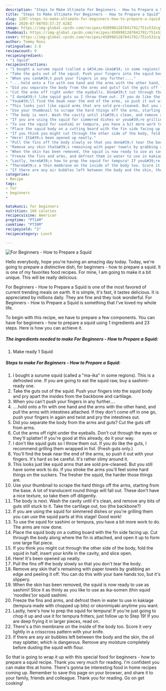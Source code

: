 ```yaml
---
description: "Steps to Make Ultimate For Beginners - How to Prepare a Squid"
title: "Steps to Make Ultimate For Beginners - How to Prepare a Squid"
slug: 1207-steps-to-make-ultimate-for-beginners-how-to-prepare-a-squid
date: 2020-07-06T03:57:27.628Z
image: https://img-global.cpcdn.com/recipes/4589981287841792/751x532cq70/for-beginners-how-to-prepare-a-squid-recipe-main-photo.jpg
thumbnail: https://img-global.cpcdn.com/recipes/4589981287841792/751x532cq70/for-beginners-how-to-prepare-a-squid-recipe-main-photo.jpg
cover: https://img-global.cpcdn.com/recipes/4589981287841792/751x532cq70/for-beginners-how-to-prepare-a-squid-recipe-main-photo.jpg
author: Tommy Ross
ratingvalue: 3.8
reviewcount: 9
recipeingredient:
- "1 Squid"
recipeinstructions:
- "I bought a surume squid (called a &#34;ma-ika&#34; in some regions). This is a defrosted one. If you are going to eat the squid raw, buy a sashimi-ready one."
- "Take the guts out of the squid. Push your fingers into the squid body and pry apart the insides from the backbone and cartilage."
- "When you can&#39;t push your fingers in any further...."
- "....hold onto a fin with one hand and the arms with the other hand, and pull the arms with intestines attached. If they don&#39;t come off in one go, push your fingers in again and twist and pry the intestines out."
- "Did you separate the body from the arms and guts? Cut the guts off from arms."
- "Cut the arms off right under the eyeballs. Don&#39;t cut through the eyes or they&#39;ll splatter! If you&#39;re good at this already, do it your way."
- "I don&#39;t like squid guts so I throw them out. If you do like the guts, I recommend grilling them wrapped in foil. (Fresh guts only.)"
- "You&#39;ll find the beak near the end of the arms, so push it out with your fingers. It&#39;s hard so be careful. It&#39;s rather slimy around it."
- "This looks just like squid arms that are sold pre-cleaned. But you still have some work to do. If you stroke the arms you&#39;ll feel some hard things on the suckers. The fresher the squid, the harder those things are."
- "Use your thumbnail to scrape the hard things off the arms, starting from the base. A lot of translucent round things will fall out. These don&#39;t have a nice texture, so take them off diligently."
- "The body is next. Wash the cavity until it&#39;s clean, and remove any bits of guts still stuck to it. Take the cartilage out, too (the backbone?)"
- "If you are using the squid for simmered dishes or you&#39;re grilling them you can use the squid parts at this stage! Good work!"
- "To use the squid for sashimi or tempura, you have a bit more work to do. The arms are now done."
- "Place the squid body on a cutting board with the fin side facing up. Cut through the body along where the fin is attached, and open it up to form one large flat piece."
- "If you think you might cut through the other side of the body, fold the squid in half, insert your knife in the cavity, and slice open."
- "Here! It&#39;s been opened up neatly."
- "Pull the fins off the body slowly so that you don&#39;t tear the body."
- "Remove any skin that&#39;s remaining with paper towels by grabbing an edge and peeling it off. You can do this with your bare hands too, but it&#39;s slippery."
- "When the skin has been removed, the squid is now ready to use as sashimi! Slice it as thinly as you like to use as ika-somen (thin squid &#39;noodles&#39;)or squid sashimi."
- "Freeze the fins and arms, and defrost them in water to use in kakiage (tempura made with chopped up bits) or okonimiyaki anytime you want."
- "Lastly, here&#39;s how to prep the squid for tempura! If you&#39;re just going to chop it up and use it for tempura fritters, just follow up to Step 19! If you are deep frying it in larger pieces, read on."
- "There&#39;s a thin membrane on the inside of the body too. Score it very lightly in a crisscross pattern with your knife."
- "If there are any air bubbles left between the body and the skin, the oil may splatter, which is dangerous. Remove any moisture completely before dusting the squid with flour."
categories:
- Recipe
tags:
- for
- beginners
- 

katakunci: for beginners  
nutrition: 169 calories
recipecuisine: American
preptime: "PT14M"
cooktime: "PT39M"
recipeyield: "3"
recipecategory: Lunch

---
```



![For Beginners - How to Prepare a Squid](https://img-global.cpcdn.com/recipes/4589981287841792/751x532cq70/for-beginners-how-to-prepare-a-squid-recipe-main-photo.jpg)

Hello everybody, hope you're having an amazing day today. Today, we're going to prepare a distinctive dish, for beginners - how to prepare a squid. It is one of my favorites food recipes. For mine, I am going to make it a bit unique. This will be really delicious.

For Beginners - How to Prepare a Squid is one of the most favored of current trending meals on earth. It is simple, it's fast, it tastes delicious. It is appreciated by millions daily. They are fine and they look wonderful. For Beginners - How to Prepare a Squid is something that I've loved my whole life.




To begin with this recipe, we have to prepare a few components. You can have for beginners - how to prepare a squid using 1 ingredients and 23 steps. Here is how you can achieve it.

<!--inarticleads1-->

##### The ingredients needed to make For Beginners - How to Prepare a Squid:

1. Make ready 1 Squid




<!--inarticleads2-->

##### Steps to make For Beginners - How to Prepare a Squid:

1. I bought a surume squid (called a &#34;ma-ika&#34; in some regions). This is a defrosted one. If you are going to eat the squid raw, buy a sashimi-ready one.
1. Take the guts out of the squid. Push your fingers into the squid body and pry apart the insides from the backbone and cartilage.
1. When you can&#39;t push your fingers in any further....
1. ....hold onto a fin with one hand and the arms with the other hand, and pull the arms with intestines attached. If they don&#39;t come off in one go, push your fingers in again and twist and pry the intestines out.
1. Did you separate the body from the arms and guts? Cut the guts off from arms.
1. Cut the arms off right under the eyeballs. Don&#39;t cut through the eyes or they&#39;ll splatter! If you&#39;re good at this already, do it your way.
1. I don&#39;t like squid guts so I throw them out. If you do like the guts, I recommend grilling them wrapped in foil. (Fresh guts only.)
1. You&#39;ll find the beak near the end of the arms, so push it out with your fingers. It&#39;s hard so be careful. It&#39;s rather slimy around it.
1. This looks just like squid arms that are sold pre-cleaned. But you still have some work to do. If you stroke the arms you&#39;ll feel some hard things on the suckers. The fresher the squid, the harder those things are.
1. Use your thumbnail to scrape the hard things off the arms, starting from the base. A lot of translucent round things will fall out. These don&#39;t have a nice texture, so take them off diligently.
1. The body is next. Wash the cavity until it&#39;s clean, and remove any bits of guts still stuck to it. Take the cartilage out, too (the backbone?)
1. If you are using the squid for simmered dishes or you&#39;re grilling them you can use the squid parts at this stage! Good work!
1. To use the squid for sashimi or tempura, you have a bit more work to do. The arms are now done.
1. Place the squid body on a cutting board with the fin side facing up. Cut through the body along where the fin is attached, and open it up to form one large flat piece.
1. If you think you might cut through the other side of the body, fold the squid in half, insert your knife in the cavity, and slice open.
1. Here! It&#39;s been opened up neatly.
1. Pull the fins off the body slowly so that you don&#39;t tear the body.
1. Remove any skin that&#39;s remaining with paper towels by grabbing an edge and peeling it off. You can do this with your bare hands too, but it&#39;s slippery.
1. When the skin has been removed, the squid is now ready to use as sashimi! Slice it as thinly as you like to use as ika-somen (thin squid &#39;noodles&#39;)or squid sashimi.
1. Freeze the fins and arms, and defrost them in water to use in kakiage (tempura made with chopped up bits) or okonimiyaki anytime you want.
1. Lastly, here&#39;s how to prep the squid for tempura! If you&#39;re just going to chop it up and use it for tempura fritters, just follow up to Step 19! If you are deep frying it in larger pieces, read on.
1. There&#39;s a thin membrane on the inside of the body too. Score it very lightly in a crisscross pattern with your knife.
1. If there are any air bubbles left between the body and the skin, the oil may splatter, which is dangerous. Remove any moisture completely before dusting the squid with flour.




So that is going to wrap it up with this special food for beginners - how to prepare a squid recipe. Thank you very much for reading. I'm confident you can make this at home. There's gonna be interesting food in home recipes coming up. Remember to save this page on your browser, and share it to your family, friends and colleague. Thank you for reading. Go on get cooking!
